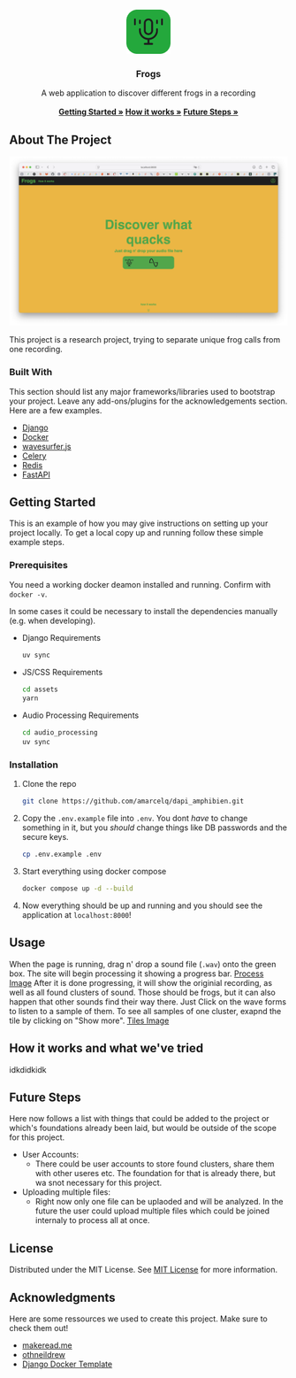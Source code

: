 
<br/>
<div align="center">
<a href="https://github.com/amarcelq/dapi_amphibien/">
<img src="docs/pics/frog_symbol.png" alt="Logo" width="80" height="80">
</a>
<h3 align="center">Frogs</h3>
<p align="center">
A web application to discover different frogs in a recording
<br/>
<br/>
<a href="#getting-started"><strong>Getting Started »</strong></a>
<a href="#how-it-works-and-what-weve-tried"><strong>How it works »</strong></a>
<a href="#future-steps"><strong>Future Steps »</strong></a>

  


</p>
</div>

## About The Project

![Product Screenshot](docs/pics/app.png)

This project is a research project, trying to separate unique frog calls from one recording. 
### Built With

This section should list any major frameworks/libraries used to bootstrap your project. Leave any add-ons/plugins for the acknowledgements section. Here are a few examples.

- [Django](https://www.djangoproject.com)
- [Docker](https://www.docker.com)
- [wavesurfer.js](https://wavesurfer.xyz)
- [Celery](https://docs.celeryq.dev/en/stable/)
- [Redis](https://redis.io)
- [FastAPI](https://fastapi.tiangolo.com)
## Getting Started

This is an example of how you may give instructions on setting up your project locally.
To get a local copy up and running follow these simple example steps.
### Prerequisites

You need a working docker deamon installed and running. Confirm with `docker -v`.

In some cases it could be necessary to install the dependencies manually (e.g. when developing).

- Django Requirements
  ```sh
  uv sync
  ```
- JS/CSS Requirements
  ```sh
  cd assets
  yarn
  ```
- Audio Processing Requirements
  ```sh
  cd audio_processing
  uv sync
  ```

### Installation

1. Clone the repo
   ```sh
   git clone https://github.com/amarcelq/dapi_amphibien.git
   ```
2. Copy the `.env.example` file into `.env`. You dont _have_ to change something in it, but you _should_ change things like DB passwords and the secure keys.
   ```sh
   cp .env.example .env
   ```
3. Start everything using docker compose
   ```sh
   docker compose up -d --build
   ```
4. Now everything should be up and running and you should see the application at `localhost:8000`!
## Usage

When the page is running, drag n' drop a sound file (`.wav`) onto the green box. The site will begin processing it showing a progress bar. 
[Process Image](docs/pics/progress.png)
After it is done progressing, it will show the originial recording, as well as all found clusters of sound. Those should be frogs, but it can also happen that other sounds find their way there. Just Click on the wave forms to listen to a sample of them. To see all samples of one cluster, exapnd the tile by clicking on "Show more". 
[Tiles Image]()

## How it works and what we've tried
idkdidkidk

## Future Steps
Here now follows a list with things that could be added to the project or which's foundations already been laid, but would be outside of the scope for this project.

- User Accounts:
  - There could be user accounts to store found clusters, share them with other useres etc. The foundation for that is already there, but wa snot necessary for this project.
- Uploading multiple files:
  - Right now only one file can be uplaoded and will be analyzed. In the future the user could upload multiple files which could be joined internaly to process all at once.

## License

Distributed under the MIT License. See [MIT License](https://opensource.org/licenses/MIT) for more information.
## Acknowledgments

Here are some ressources we used to create this project. Make sure to check them out!

- [makeread.me](https://github.com/ShaanCoding/ReadME-Generator)
- [othneildrew](https://github.com/othneildrew/Best-README-Template)
- [Django Docker Template](https://github.com/nickjj/docker-django-example)